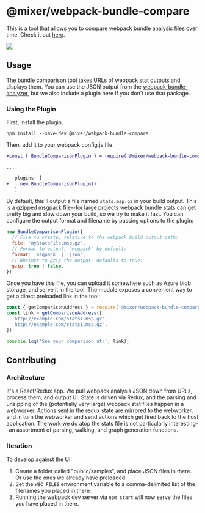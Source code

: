 # @mixer/webpack-bundle-compare

This is a tool that allows you to compare webpack bundle analysis files over time. Check it out [here](https://happy-water-0887b0b1e.azurestaticapps.net).

![](./screenshot.png)

## Usage

The bundle comparison tool takes URLs of webpack stat outputs and displays them. You can use the JSON output from the [webpack-bundle-analyzer](https://github.com/webpack-contrib/webpack-bundle-analyzer), but we also include a plugin here if you don't use that package.

### Using the Plugin

First, install the plugin.

```
npm install --save-dev @mixer/webpack-bundle-compare
```

Then, add it to your webpack.config.js file.

```diff
+const { BundleComparisonPlugin } = require('@mixer/webpack-bundle-compare');

...

   plugins: [
+    new BundleComparisonPlugin()
   ]
```

By default, this'll output a file named `stats.msp.gz` in your build output. This is a gzipped msgpack file--for large projects webpack bundle stats can get pretty big and slow down your build, so we try to make it fast. You can configure the output format and filename by passing options to the plugin:

```js
new BundleComparisonPlugin({
  // File to create, relative to the webpack build output path:
  file: 'myStatsFile.msp.gz',
  // Format to output, "msgpack" by default:
  format: 'msgpack' | 'json',
  // Whether to gzip the output, defaults to true:
  gzip: true | false,
})
```

Once you have this file, you can upload it somewhere such as Azure blob storage, and serve it in the tool. The module exposes a convenient way to get a direct preloaded link in the tool:

```js
const { getComparisonAddress } = require('@mixer/webpack-bundle-compare');
const link = getComparisonAddress([
  'http://example.com/stats1.msp.gz',
  'http://example.com/stats1.msp.gz',
])

console.log('See your comparison at:', link);
```

## Contributing

### Architecture

It's a React/Redux app. We pull webpack analysis JSON down from URLs, process them, and output UI. State is driven via Redux, and the parsing and unzipping of the (potentially very large) webpack stat files happen in a webworker. Actions sent in the redux state are mirrored to the webworker, and in turn the webworker and send actions which get fired back to the host application. The work we do atop the stats file is not particularly interesting--an assortment of parsing, walking, and graph generation functions.

### Iteration

To develop against the UI:

1. Create a folder called "public/samples", and place JSON files in there. Or use the ones we already have preloaded.
2. Set the `WBC_FILES` environment variable to a comma-delimited list of the filenames you placed in there.
3. Running the webpack dev server via `npm start` will now serve the files you have placed in there.

